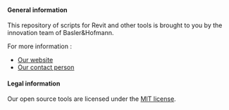#### General information
This repository of scripts for Revit and other tools is brought to you by the innovation team of Basler&Hofmann.

For more information :
- [Our website](https://www.baslerhofmann.ch/)
- [Our contact person](https://www.baslerhofmann.ch/en/metanavigation/contacts/en-ansprechpartner-detailseite/contact/5902.html)

#### Legal information
Our open source tools are licensed under the [MIT license](https://github.com/BHZH/IDALab/blob/main/LICENSE).
